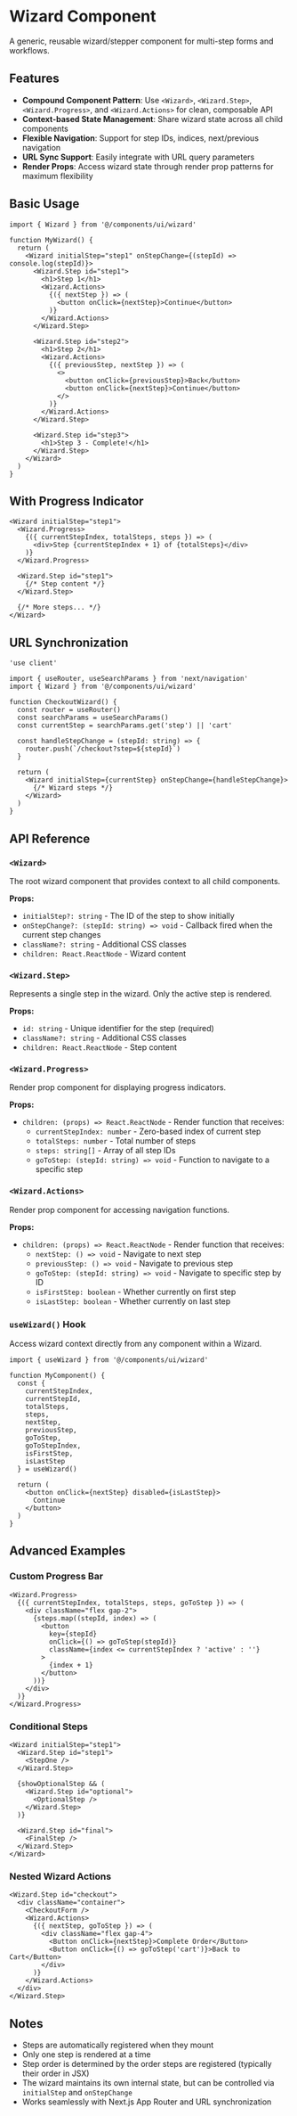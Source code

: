 # Wizard Component

A generic, reusable wizard/stepper component for multi-step forms and workflows.

## Features

- **Compound Component Pattern**: Use `<Wizard>`, `<Wizard.Step>`, `<Wizard.Progress>`, and `<Wizard.Actions>` for clean, composable API
- **Context-based State Management**: Share wizard state across all child components
- **Flexible Navigation**: Support for step IDs, indices, next/previous navigation
- **URL Sync Support**: Easily integrate with URL query parameters
- **Render Props**: Access wizard state through render prop patterns for maximum flexibility

## Basic Usage

```tsx
import { Wizard } from '@/components/ui/wizard'

function MyWizard() {
  return (
    <Wizard initialStep="step1" onStepChange={(stepId) => console.log(stepId)}>
      <Wizard.Step id="step1">
        <h1>Step 1</h1>
        <Wizard.Actions>
          {({ nextStep }) => (
            <button onClick={nextStep}>Continue</button>
          )}
        </Wizard.Actions>
      </Wizard.Step>

      <Wizard.Step id="step2">
        <h1>Step 2</h1>
        <Wizard.Actions>
          {({ previousStep, nextStep }) => (
            <>
              <button onClick={previousStep}>Back</button>
              <button onClick={nextStep}>Continue</button>
            </>
          )}
        </Wizard.Actions>
      </Wizard.Step>

      <Wizard.Step id="step3">
        <h1>Step 3 - Complete!</h1>
      </Wizard.Step>
    </Wizard>
  )
}
```

## With Progress Indicator

```tsx
<Wizard initialStep="step1">
  <Wizard.Progress>
    {({ currentStepIndex, totalSteps, steps }) => (
      <div>Step {currentStepIndex + 1} of {totalSteps}</div>
    )}
  </Wizard.Progress>

  <Wizard.Step id="step1">
    {/* Step content */}
  </Wizard.Step>
  
  {/* More steps... */}
</Wizard>
```

## URL Synchronization

```tsx
'use client'

import { useRouter, useSearchParams } from 'next/navigation'
import { Wizard } from '@/components/ui/wizard'

function CheckoutWizard() {
  const router = useRouter()
  const searchParams = useSearchParams()
  const currentStep = searchParams.get('step') || 'cart'

  const handleStepChange = (stepId: string) => {
    router.push(`/checkout?step=${stepId}`)
  }

  return (
    <Wizard initialStep={currentStep} onStepChange={handleStepChange}>
      {/* Wizard steps */}
    </Wizard>
  )
}
```

## API Reference

### `<Wizard>`

The root wizard component that provides context to all child components.

**Props:**
- `initialStep?: string` - The ID of the step to show initially
- `onStepChange?: (stepId: string) => void` - Callback fired when the current step changes
- `className?: string` - Additional CSS classes
- `children: React.ReactNode` - Wizard content

### `<Wizard.Step>`

Represents a single step in the wizard. Only the active step is rendered.

**Props:**
- `id: string` - Unique identifier for the step (required)
- `className?: string` - Additional CSS classes
- `children: React.ReactNode` - Step content

### `<Wizard.Progress>`

Render prop component for displaying progress indicators.

**Props:**
- `children: (props) => React.ReactNode` - Render function that receives:
  - `currentStepIndex: number` - Zero-based index of current step
  - `totalSteps: number` - Total number of steps
  - `steps: string[]` - Array of all step IDs
  - `goToStep: (stepId: string) => void` - Function to navigate to a specific step

### `<Wizard.Actions>`

Render prop component for accessing navigation functions.

**Props:**
- `children: (props) => React.ReactNode` - Render function that receives:
  - `nextStep: () => void` - Navigate to next step
  - `previousStep: () => void` - Navigate to previous step
  - `goToStep: (stepId: string) => void` - Navigate to specific step by ID
  - `isFirstStep: boolean` - Whether currently on first step
  - `isLastStep: boolean` - Whether currently on last step

### `useWizard()` Hook

Access wizard context directly from any component within a Wizard.

```tsx
import { useWizard } from '@/components/ui/wizard'

function MyComponent() {
  const {
    currentStepIndex,
    currentStepId,
    totalSteps,
    steps,
    nextStep,
    previousStep,
    goToStep,
    goToStepIndex,
    isFirstStep,
    isLastStep
  } = useWizard()

  return (
    <button onClick={nextStep} disabled={isLastStep}>
      Continue
    </button>
  )
}
```

## Advanced Examples

### Custom Progress Bar

```tsx
<Wizard.Progress>
  {({ currentStepIndex, totalSteps, steps, goToStep }) => (
    <div className="flex gap-2">
      {steps.map((stepId, index) => (
        <button
          key={stepId}
          onClick={() => goToStep(stepId)}
          className={index <= currentStepIndex ? 'active' : ''}
        >
          {index + 1}
        </button>
      ))}
    </div>
  )}
</Wizard.Progress>
```

### Conditional Steps

```tsx
<Wizard initialStep="step1">
  <Wizard.Step id="step1">
    <StepOne />
  </Wizard.Step>

  {showOptionalStep && (
    <Wizard.Step id="optional">
      <OptionalStep />
    </Wizard.Step>
  )}

  <Wizard.Step id="final">
    <FinalStep />
  </Wizard.Step>
</Wizard>
```

### Nested Wizard Actions

```tsx
<Wizard.Step id="checkout">
  <div className="container">
    <CheckoutForm />
    <Wizard.Actions>
      {({ nextStep, goToStep }) => (
        <div className="flex gap-4">
          <Button onClick={nextStep}>Complete Order</Button>
          <Button onClick={() => goToStep('cart')}>Back to Cart</Button>
        </div>
      )}
    </Wizard.Actions>
  </div>
</Wizard.Step>
```

## Notes

- Steps are automatically registered when they mount
- Only one step is rendered at a time
- Step order is determined by the order steps are registered (typically their order in JSX)
- The wizard maintains its own internal state, but can be controlled via `initialStep` and `onStepChange`
- Works seamlessly with Next.js App Router and URL synchronization
